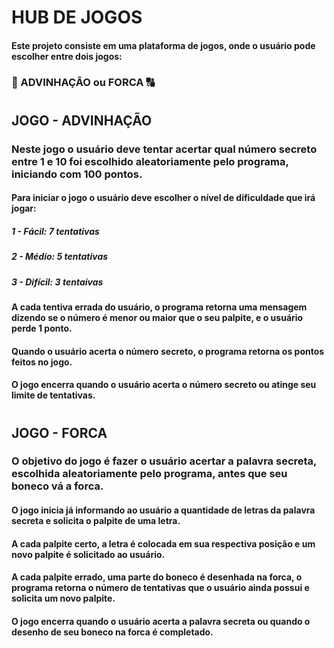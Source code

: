 # HUB DE JOGOS
#### Este projeto consiste em uma plataforma de jogos, onde o usuário pode escolher entre dois jogos:
### 🔢 ADVINHAÇÃO ou FORCA 🔠
#
## JOGO - ADVINHAÇÃO
### Neste jogo o usuário deve tentar acertar qual número secreto entre 1 e 10 foi escolhido aleatoriamente pelo programa, iniciando com 100 pontos.
#### Para iniciar o jogo o usuário deve escolher o nível de dificuldade que irá jogar:
##### 1 - Fácil: 7 tentativas
##### 2 - Médio: 5 tentativas
##### 3 - Difícil: 3 tentaivas
#### A cada tentiva errada do usuário, o programa retorna uma mensagem dizendo se o número é menor ou maior que o seu palpite, e o usuário perde 1 ponto.
#### Quando o usuário acerta o número secreto, o programa retorna os pontos feitos no jogo.
#### O jogo encerra quando o usuário acerta o número secreto ou atinge seu limite de tentativas.
#
## JOGO - FORCA
### O objetivo do jogo é fazer o usuário acertar a palavra secreta, escolhida aleatoriamente pelo programa, antes que seu boneco vá a forca.
#### O jogo inicia já informando ao usuário a quantidade de letras da palavra secreta e solicita o palpite de uma letra.
#### A cada palpite certo, a letra é colocada em sua respectiva posição e um novo palpite é solicitado ao usuário.
#### A cada palpite errado, uma parte do boneco é desenhada na forca, o programa retorna o número de tentativas que o usuário ainda possui e solicita um novo palpite.
#### O jogo encerra quando o usuário acerta a palavra secreta ou quando o desenho de seu boneco na forca é completado.
